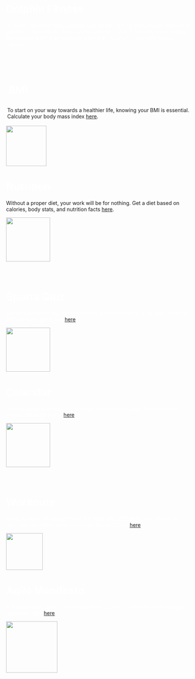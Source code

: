   <script>
  AOS.init();
</script>
<div data-aos="fade-up">
  <div class="row2">
    <div class="column">
      <h1 style="color: white;">Dolphin Fitness</h1>
      <p style="color: white;">An all in one site to help manage your health. We noticed, on our own health journeys, the multiple online tools available to start becoming more healthy. Our mission here is to create an easy way for any to start their fitness journey.</p>
    </div>
  </div>
</div>
<div style="padding: 20px;"></div>
<div data-aos="fade-left">
  <div class="contain">
      <div class="block">
          <h1 style="color: white; padding: 7px;">BMI</h1>
          <p style="padding: 3px"> To start on your way towards a healthier life, knowing your BMI is essential. Calculate your body mass index <a href="https://jakewarren2414.github.io/dolphins2/bmi#calc"><u>here</u></a>.</p>
          <img width= "110p" height="110" src="https://cdn-icons-png.flaticon.com/512/29/29764.png">
      </div>
      <div class="block">
          <h1 style="color: white;">Nutrition</h1>
          <p style="">Without a proper diet, your work will be for nothing. Get a diet based on calories, body stats, and nutrition facts <a href="https://jakewarren2414.github.io/dolphins2/food#foodtitle"><u>here</u></a>.</p>
          <img width= "120p" height="120" src="https://upload.wikimedia.org/wikipedia/commons/e/e7/Aiga_restaurant_knife-fork_crossed.png">
      </div>
    </div>
</div>
<div style="padding: 20px;"></div>
<div data-aos="fade-right">
  <div class="contain">
    <div class="block">
        <h1 style="color: white;">Sports Quiz</h1>
        <p style="color: white;"> Sometimes becoming intrested in working out comes from a sport. Find the perfect workout for you <a href="https://jakewarren2414.github.io/dolphins2/sportsquiz"><u>here</u></a>.</p>
        <img width= "120p" height="120" src="https://static.vecteezy.com/system/resources/previews/008/513/618/original/smashing-american-football-ball-black-and-white-illustration-png.png">
    </div>
    <div class="block">
        <h1 style="color: white;">Calendar</h1>
        <p style="color: white;">Tracking your workouts and staying accountable is hard. Commit to your workout through a plan <a href="https://jakewarren2414.github.io/dolphins2/calender"><u>here</u></a>.</p>
        <img width= "120p" height="120" src="https://cdn-icons-png.flaticon.com/512/42/42371.png">
    </div>
  </div>
</div>
<div style="padding: 20px;"></div>
<div data-aos="fade-left">
  <div class="contain">
    <div class="block">
        <h1 style="color: white;">Workouts</h1>
        <p style="color: white;">Working out is the backbone of a healthy life. With this page you will be informed about the perfect workouts for you. Click <a href="https://jakewarren2414.github.io/dolphins2/workout"><u>here</u></a>.</p>
        <img width= "100p" height="100" src="https://www.pngall.com/wp-content/uploads/5/Workout-PNG-Free-Download.png">
    </div>
    <div class="block">
        <h1 style="color: white;">Agile Manifesto</h1>
        <p style="color: white;">It is important to know our beliefs about coding. Our beliefs are in an agile manifesto right <a href="https://jakewarren2414.github.io/dolphins2/gallery"><u>here</u></a>.</p>
        <img width= "140p" height="140" src="https://freesvg.org/img/activity.png">
    </div>
  </div>
</div>